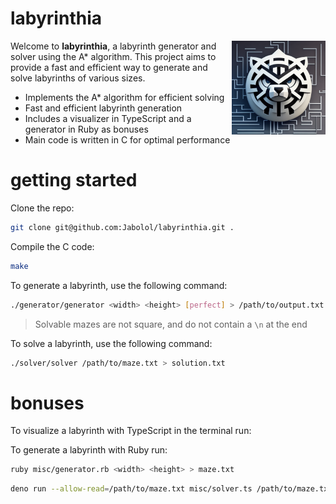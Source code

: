 # labyrinthia

<img align="right" src="./assets/logo.png" width="150px" alt="Labyrinthia Logo" />

Welcome to **labyrinthia**, a labyrinth generator and solver using the A*
algorithm. This project aims to provide a fast and efficient way to generate and
solve labyrinths of various sizes.

- Implements the A* algorithm for efficient solving
- Fast and efficient labyrinth generation
- Includes a visualizer in TypeScript and a generator in Ruby as bonuses
- Main code is written in C for optimal performance

# getting started

Clone the repo:

```sh
git clone git@github.com:Jabolol/labyrinthia.git .
```

Compile the C code:

```sh
make
```

To generate a labyrinth, use the following command:

```sh
./generator/generator <width> <height> [perfect] > /path/to/output.txt
```

> Solvable mazes are not square, and do not contain a `\n` at the end

To solve a labyrinth, use the following command:

```sh
./solver/solver /path/to/maze.txt > solution.txt
```

# bonuses

To visualize a labyrinth with TypeScript in the terminal run:

To generate a labyrinth with Ruby run:

```sh
ruby misc/generator.rb <width> <height> > maze.txt
```

```sh
deno run --allow-read=/path/to/maze.txt misc/solver.ts /path/to/maze.txt
```
